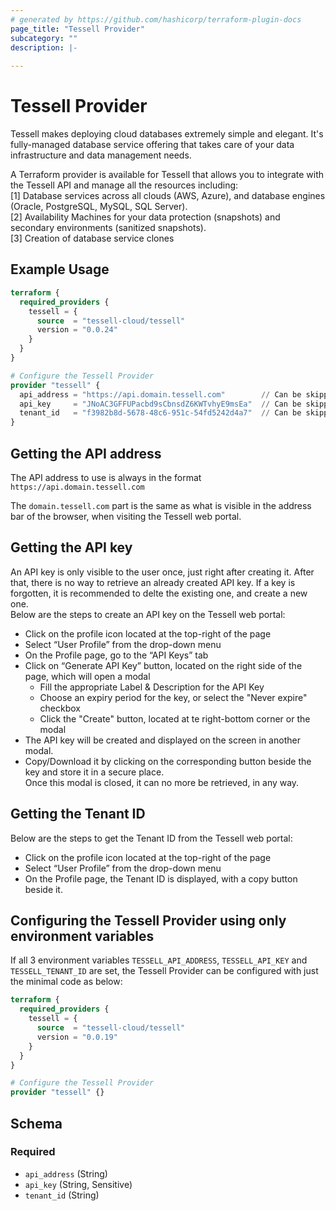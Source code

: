 ```yaml
---
# generated by https://github.com/hashicorp/terraform-plugin-docs
page_title: "Tessell Provider"
subcategory: ""
description: |-
  
---
```


# Tessell Provider

Tessell makes deploying cloud databases extremely simple and elegant. It's fully-managed database service offering that takes care of your data infrastructure and data management needs.

A Terraform provider is available for Tessell that allows you to integrate with the Tessell API and manage all the resources including:
<br>
[1] Database services across all clouds (AWS, Azure), and database engines (Oracle, PostgreSQL, MySQL, SQL Server).
<br>
[2] Availability Machines for your data protection (snapshots) and secondary environments (sanitized snapshots).
<br>
[3] Creation of database service clones

## Example Usage

```terraform
terraform {
  required_providers {
    tessell = {
      source  = "tessell-cloud/tessell"
      version = "0.0.24"
    }
  }
}

# Configure the Tessell Provider
provider "tessell" {
  api_address = "https://api.domain.tessell.com"        // Can be skipped if TESSELL_API_ADDRESS is set in env
  api_key     = "JNoAC3GFFUPacbd9sCbnsdZ6KWTvhyE9msEa"  // Can be skipped if TESSELL_API_KEY is set in env
  tenant_id   = "f3982b8d-5678-48c6-951c-54fd5242d4a7"  // Can be skipped if TESSELL_TENANT_ID is set in env
}
```

## Getting the API address
The API address to use is always in the format `https://api.domain.tessell.com`

The `domain.tessell.com` part is the same as what is visible in the address bar of the browser, when visiting the Tessell web portal.

## Getting the API key
An API key is only visible to the user once, just right after creating it. After that, there is no way to retrieve an already created API key. If a key is forgotten, it is recommended to delte the existing one, and create a new one.
<br>
Below are the steps to create an API key on the Tessell web portal:

- Click on the profile icon located at the top-right of the page
- Select “User Profile” from the drop-down menu
- On the Profile page, go to the “API Keys” tab
- Click on “Generate API Key” button, located on the right side of the page, which will open a modal
  - Fill the appropriate Label & Description for the API Key
  - Choose an expiry period for the key, or select the "Never expire" checkbox
  - Click the "Create" button, located at te right-bottom corner or the modal
- The API key will be created and displayed on the screen in another modal.
- Copy/Download it by clicking on the corresponding button beside the key and store it in a secure place.
<br>Once this modal is closed, it can no more be retrieved, in any way.

## Getting the Tenant ID
Below are the steps to get the Tenant ID from the Tessell web portal:

- Click on the profile icon located at the top-right of the page
- Select “User Profile” from the drop-down menu
- On the Profile page, the Tenant ID is displayed, with a copy button beside it.

## Configuring the Tessell Provider using only environment variables 
If all 3 environment variables `TESSELL_API_ADDRESS`, `TESSELL_API_KEY` and `TESSELL_TENANT_ID` are set, the Tessell Provider can be configured with just the minimal code as below:

```terraform
terraform {
  required_providers {
    tessell = {
      source  = "tessell-cloud/tessell"
      version = "0.0.19"
    }
  }
}

# Configure the Tessell Provider
provider "tessell" {}
```
<!-- schema generated by tfplugindocs -->
## Schema

### Required

- `api_address` (String)
- `api_key` (String, Sensitive)
- `tenant_id` (String)
